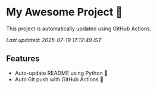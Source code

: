# My Awesome Project 🚀

This project is automatically updated using GitHub Actions.

_Last updated: 2025-07-19 17:12:49 IST_

## Features
- Auto-update README using Python 🐍
- Auto Git push with GitHub Actions 🤖
